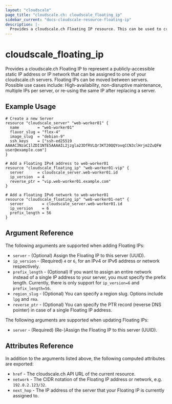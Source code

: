 ```yaml
---
layout: "cloudscale"
page_title: "cloudscale.ch: cloudscale_floating_ip"
sidebar_current: "docs-cloudscale-resource-floating-ip"
description: |-
  Provides a cloudscale.ch Floating IP resource. This can be used to create, modify, and delete Floating IPs.
---
```


# cloudscale\_floating\_ip

Provides a cloudscale.ch Floating IP to represent a publicly-accessible static IP address or IP network that can be assigned to one of your cloudscale.ch servers. Floating IPs can be moved between servers. Possible use cases include: High-availability, non-disruptive maintenance, multiple IPs per server, or re-using the same IP after replacing a server.

## Example Usage

```hcl
# Create a new Server
resource "cloudscale_server" "web-worker01" {
  name        = "web-worker01"
  flavor_slug = "flex-4"
  image_slug  = "debian-9"
  ssh_keys    = ["ssh-ed25519 AAAAC3NzaC1lZDI1NTE5AAAAIL2jzgla23DfRVLQr3KT20QQYovqCCN3clHrjm2ZuQFW user@example.com"]
}

# Add a Floating IPv4 address to web-worker01
resource "cloudscale_floating_ip" "web-worker01-vip" {
  server      = cloudscale_server.web-worker01.id
  ip_version  = 4
  reverse_ptr = "vip.web-worker01.example.com"
}

# Add a Floating IPv6 network to web-worker01
resource "cloudscale_floating_ip" "web-worker01-net" {
  server        = cloudscale_server.web-worker01.id
  ip_version    = 6
  prefix_length = 56
}
```

## Argument Reference

The following arguments are supported when adding Floating IPs:

* `server` - (Optional) Assign the Floating IP to this server (UUID).
* `ip_version` - (Required) `4` or `6`, for an IPv4 or IPv6 address or network respectively.
* `prefix_length` - (Optional) If you want to assign an entire network instead of a single IP address to your server, you must specify the prefix length. Currently, there is only support for `ip_version=6` and `prefix_length=56`.
* `region_slug` - (Optional) You can specify a region slug. Options include `lpg` and `rma`.
* `reverse_ptr` - (Optional) You can specify the PTR record (reverse DNS pointer) in case of a single Floating IP address.

The following arguments are supported when updating Floating IPs:

* `server` - (Required) (Re-)Assign the Floating IP to this server (UUID).

## Attributes Reference

In addition to the arguments listed above, the following computed attributes are exported:

* `href` - The cloudscale.ch API URL of the current resource.
* `network` - The CIDR notation of the Floating IP address or network, e.g. `192.0.2.123/32`.
* `next_hop` - The IP address of the server that your Floating IP is currently assigned to.
